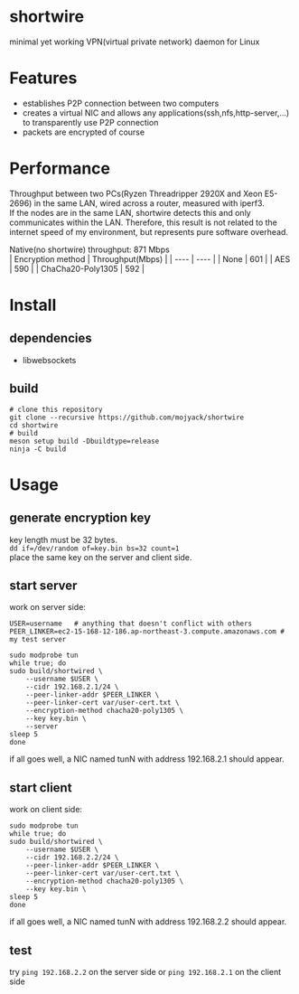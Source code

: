 # shortwire
minimal yet working VPN(virtual private network) daemon for Linux

# Features
- establishes P2P connection between two computers
- creates a virtual NIC and allows any applications(ssh,nfs,http-server,...) to transparently use P2P connection
- packets are encrypted of course

# Performance
Throughput between two PCs(Ryzen Threadripper 2920X and Xeon E5-2696) in the same LAN, wired across a router, measured with iperf3.  
If the nodes are in the same LAN, shortwire detects this and only communicates within the LAN. Therefore, this result is not related to the internet speed of my environment, but represents pure software overhead.  

Native(no shortwire) throughput: 871 Mbps  
| Encryption method | Throughput(Mbps) |
| ---- | ---- |
| None | 601 |
| AES | 590 |
| ChaCha20-Poly1305 | 592 |

# Install
## dependencies
- libwebsockets
## build
```
# clone this repository
git clone --recursive https://github.com/mojyack/shortwire
cd shortwire
# build
meson setup build -Dbuildtype=release
ninja -C build
```

# Usage
## generate encryption key
key length must be 32 bytes.  
`dd if=/dev/random of=key.bin bs=32 count=1`  
place the same key on the server and client side.

## start server
work on server side:
```
USER=username   # anything that doesn't conflict with others
PEER_LINKER=ec2-15-168-12-186.ap-northeast-3.compute.amazonaws.com # my test server

sudo modprobe tun
while true; do
sudo build/shortwired \
    --username $USER \
    --cidr 192.168.2.1/24 \
    --peer-linker-addr $PEER_LINKER \
    --peer-linker-cert var/user-cert.txt \
    --encryption-method chacha20-poly1305 \
    --key key.bin \
    --server
sleep 5
done
```
if all goes well, a NIC named tunN with address 192.168.2.1 should appear.

## start client
work on client side:
```
sudo modprobe tun
while true; do
sudo build/shortwired \
    --username $USER \
    --cidr 192.168.2.2/24 \
    --peer-linker-addr $PEER_LINKER \
    --peer-linker-cert var/user-cert.txt \
    --encryption-method chacha20-poly1305 \
    --key key.bin \
sleep 5
done
```
if all goes well, a NIC named tunN with address 192.168.2.2 should appear.

## test
try `ping 192.168.2.2` on the server side or `ping 192.168.2.1` on the client side

